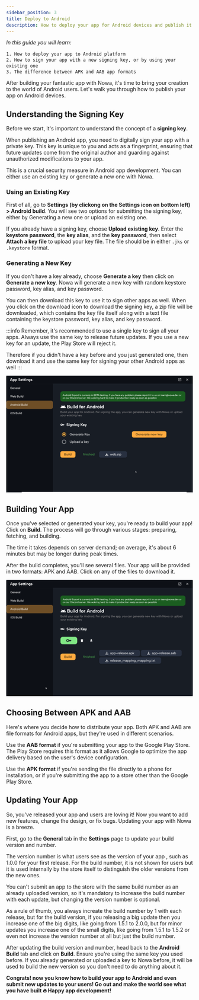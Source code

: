 ```yaml
---
sidebar_position: 3
title: Deploy to Android
description: How to deploy your app for Android devices and publish it in the Play store
---
```


*In this guide you will learn:*

```
1. How to deploy your app to Android platform
2. How to sign your app with a new signing key, or by using your existing one
3. The difference between APK and AAB app formats 
```

After building your fantastic app with Nowa, it's time to bring your creation to the world of Android users. Let's walk you through how to publish your app on Android devices.

## Understanding the Signing Key

Before we start, it's important to understand the concept of a **signing key**. 

When publishing an Android app, you need to digitally sign your app with a private key. This key is unique to you and acts as a fingerprint, ensuring that future updates come from the original author and guarding against unauthorized modifications to your app. 

This is a crucial security measure in Android app development. You can either use an existing key or generate a new one with Nowa.


### Using an Existing Key

First of all, go to **Settings (by clickong on the Settings icon on bottom left) > Android build**. You will see two options for submitting the signing key, either by Generating a new one or upload an existing one. 

If you already have a signing key, choose **Upload existing key**.  Enter the **keystore password**, the **key alias**, and the **key password**, then select **Attach a key file** to upload your key file. The file should be in either `.jks` or `.keystore` format.

### Generating a New Key

If you don't have a key already, choose **Generate a key** then click on **Generate a new key**. Nowa will generate a new key with random keystore password, key alias, and key password. 

You can then download this key to use it to sign other apps as well. When you click on the download icon to download the signing key, a zip file will be downloaded, which contains the key file itself along with a text file containing the keystore password, key alias, and key password.

:::info
Remember, it's recommended to use a single key to sign all your apps. Always use the same key to release future updates. If you use a new key for an update, the Play Store will reject it.

Therefore if you didn't have a key before and you just generated one, then download it and use the same key for signing your other Android apps as well
:::

![](./img/android_generate_key.png)


## Building Your App

Once you've selected or generated your key, you're ready to build your app! Click on **Build**. The process will go through various stages: preparing, fetching, and building.

The time it takes depends on server demand; on average, it's about 6 minutes but may be longer during peak times.

After the build completes, you'll see several files. Your app will be provided in two formats: APK and AAB. Click on any of the files to download it. 

![](./img/android_afterbuild.png)


## Choosing Between APK and AAB

Here's where you decide how to distribute your app. Both APK and AAB are file formats for Android apps, but they're used in different scenarios.

Use the **AAB format** if you're submitting your app to the Google Play Store. The Play Store requires this format as it allows Google to optimize the app delivery based on the user's device configuration.

Use the **APK format** if you're sending the file directly to a phone for installation, or if you're submitting the app to a store other than the Google Play Store.

## Updating Your App

So, you've released your app and users are loving it! Now you want to add new features, change the design, or fix bugs. Updating your app with Nowa is a breeze.

First, go to the **General** tab in the **Settings** page to update your build version and number. 

The version number is what users see as the version of your app , such as 1.0.0 for your first release. For the build number, it is not shown for users but it is used internally by the store itself to distinguish the older versions from the new ones.

You can't submit an app to the store with the same build number as an already uploaded version, so it's mandatory to increase the build number with each update, but changing the version number is optional. 

As a rule of thumb, you always increate the build number by 1 with each release, but for the build version, if you releasing a big update then you increase one of the big digits, like going from 1.5.1 to 2.0.0, but for minor updates you increase one of the small digits, like going from 1.5.1 to 1.5.2 or even not increase the version number at all but just the build number. 

After updating the build version and number, head back to the **Android Build** tab and click on **Build**. Ensure you're using the same key you used before. If you already generated or uploaded a key to Nowa before, it will be used to build the new version so you don't need to do anything about it.

**Congrats! now you know how to build your app to Android and even submit new updates to your users! Go out and make the world see what you have built 🔥 Happy app development!**


